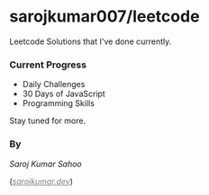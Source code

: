 # sarojkumar007/leetcode

Leetcode Solutions that I've done currently.

### Current Progress

- Daily Challenges
- 30 Days of JavaScript
- Programming Skills

Stay tuned for more.

### By

_Saroj Kumar Sahoo_

(<a href="https://sarojkumar.dev" target="__blank" style="color: gray;">_sarojkumar.dev_</a>)
